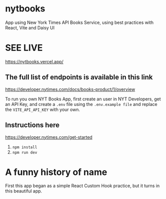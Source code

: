 # nytbooks
App using New York Times API Books Service, using best practices with React, Vite and Daisy UI 

# SEE LIVE
https://nytbooks.vercel.app/

## The full list of endpoints is available in this link
https://developer.nytimes.com/docs/books-product/1/overview

To run you own NYT Books App, first create an user in NYT Developers,
get an API Key, and create a `.env` file using the `.env.example file` and replace the `VITE_API_API_KEY` with your own.

## Instructions here
https://developer.nytimes.com/get-started

1. `npm install`
2. `npm run dev` 

# A funny history of name
First this app began as a simple React Custom Hook practice, but it turns in this beautiful app.
